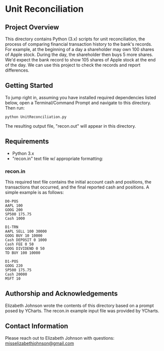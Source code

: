 # Unit Reconciliation

## Project Overview
This directory contains Python (3.x) scripts for unit reconciliation, 
the process of comparing financial transaction history to the
bank's records. For example, at the beginning of a day a 
shareholder may own 100 shares of Apple stock. During the day, 
the shareholder then buys 5 more shares. We'd expect the bank
record to show 105 shares of Apple stock at the end of the day. 
We can use this project to check the records and report 
differences.

## Getting Started
To jump right in, assuming you have installed required dependencies
listed below, open a Terminal/Command Prompt and navigate to this
directory. Then run: 
```
python UnitReconciliation.py
```
The resulting output file, "recon.out" will appear in this 
directory.

## Requirements
* Python 3.x 
* "recon.in" text file w/ appropriate formatting: 
### recon.in
This required text file contains the initial account cash 
and positions, the transactions that occurred, and the final 
reported cash and positions. A simple example is as follows: 
```
D0-POS
AAPL 100
GOOG 200
SP500 175.75
Cash 1000

D1-TRN
AAPL SELL 100 30000
GOOG BUY 10 10000
Cash DEPOSIT 0 1000
Cash FEE 0 50
GOOG DIVIDEND 0 50
TD BUY 100 10000

D1-POS
GOOG 220
SP500 175.75
Cash 20000
MSFT 10
```

## Authorship and Acknowledgements
Elizabeth Johnson wrote the contents of this directory based on
a prompt posed by YCharts. The recon.in example input file 
was provided by YCharts.

## Contact Information
Please reach out to Elizabeth Johnson with questions: 
misselizabethjohnson@gmail.com